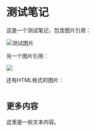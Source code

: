 # 测试笔记

这是一个测试笔记，包含图片引用：

![测试图片](https://imagedelivery.net/iqhdh0ldGkFjXHYL9m4X8w/7d8a9329-41ea-4745-5186-0f8228c31d00/public)

另一个图片引用：

![](https://imagedelivery.net/iqhdh0ldGkFjXHYL9m4X8w/9a770862-30a3-4ac3-7f3f-afe906cb9900/public)

还有HTML格式的图片：

<img src="https://imagedelivery.net/iqhdh0ldGkFjXHYL9m4X8w/14b2640b-91fc-40f3-7b9c-61b5d08b6000/public" alt="">

## 更多内容

这里是一些文本内容。